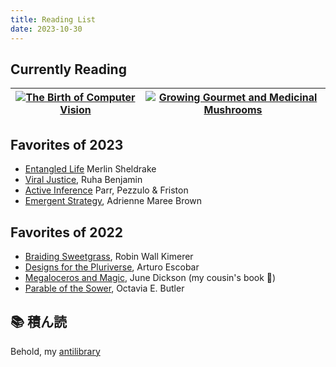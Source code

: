 ```yaml
---
title: Reading List
date: 2023-10-30
---
```

## Currently Reading
| [![The Birth of Computer Vision](https://www.upress.umn.edu/book-division/books/the-birth-of-computer-vision/@@images/image)](https://www.upress.umn.edu/book-division/books/the-birth-of-computer-vision) | [![Growing Gourmet and Medicinal Mushrooms](https://images1.penguinrandomhouse.com/cover/9781580081757)](https://www.penguinrandomhouse.com/books/197746/growing-gourmet-and-medicinal-mushrooms-by-paul-stamets/) |
|:-:|:-:|
## Favorites of 2023
- [Entangled Life](https://www.merlinsheldrake.com/entangled-life) Merlin Sheldrake
- [Viral Justice](https://press.princeton.edu/books/hardcover/9780691222882/viral-justice), Ruha Benjamin
- [Active Inference](https://mitpress.mit.edu/9780262045353/active-inference/) Parr, Pezzulo & Friston
- [Emergent Strategy](https://www.akpress.org/emergentstrategy.html), Adrienne Maree Brown

## Favorites of 2022
- [Braiding Sweetgrass](https://milkweed.org/book/braiding-sweetgrass), Robin Wall Kimerer
- [Designs for the Pluriverse](https://www.dukeupress.edu/designs-for-the-pluriverse), Arturo Escobar
- [Megaloceros and Magic](https://www.authorhouse.com/en/bookstore/bookdetails/847822-megaloceros-and-magic), June Dickson (my cousin's book 🎉)
- [Parable of the Sower](https://www.octaviabutler.com/parableseries), Octavia E. Butler

## 📚 積ん読 
Behold, my [antilibrary](https://www.goodreads.com/review/list/127050485-michael-walton?shelf=to-read)

